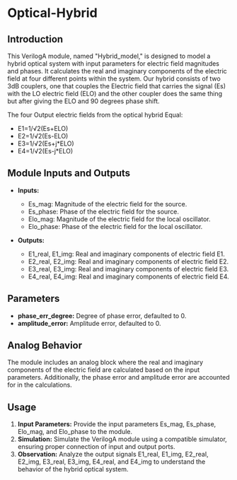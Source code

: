 # Optical-Hybrid

## Introduction

This VerilogA module, named "Hybrid_model," is designed to model a hybrid optical system with input parameters for electric field magnitudes and phases. It calculates the real and imaginary components of the electric field at four different points within the system.
Our hybrid consists of two 3dB couplers, one that couples the Electric field that carries the signal (Es) with the LO electric field (ELO) and the other coupler does the same thing but after giving the ELO and 90 degrees phase shift.

The four Output electric fields from the optical hybrid Equal:
- E1=1/√2(Es+ELO)
- E2=1/√2(Es-ELO)
- E3=1/√2(Es+j*ELO)
- E4=1/√2(Es-j*ELO)

## Module Inputs and Outputs

- **Inputs:**
  - Es_mag: Magnitude of the electric field for the source.
  - Es_phase: Phase of the electric field for the source.
  - Elo_mag: Magnitude of the electric field for the local oscillator.
  - Elo_phase: Phase of the electric field for the local oscillator.

- **Outputs:**
  - E1_real, E1_img: Real and imaginary components of electric field E1.
  - E2_real, E2_img: Real and imaginary components of electric field E2.
  - E3_real, E3_img: Real and imaginary components of electric field E3.
  - E4_real, E4_img: Real and imaginary components of electric field E4.

## Parameters

- **phase_err_degree:** Degree of phase error, defaulted to 0.
- **amplitude_error:** Amplitude error, defaulted to 0.

## Analog Behavior

The module includes an analog block where the real and imaginary components of the electric field are calculated based on the input parameters. Additionally, the phase error and amplitude error are accounted for in the calculations.

## Usage

1. **Input Parameters:** Provide the input parameters Es_mag, Es_phase, Elo_mag, and Elo_phase to the module.
2. **Simulation:** Simulate the VerilogA module using a compatible simulator, ensuring proper connection of input and output ports.
3. **Observation:** Analyze the output signals E1_real, E1_img, E2_real, E2_img, E3_real, E3_img, E4_real, and E4_img to understand the behavior of the hybrid optical system.
